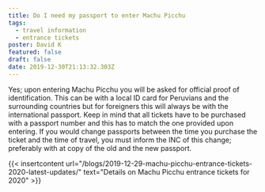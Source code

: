 ```yaml
---
title: Do I need my passport to enter Machu Picchu
tags:
  - travel information
  - entrance tickets
poster: David K
featured: false
draft: false
date: 2019-12-30T21:13:32.303Z
---
```

Yes; upon entering Machu Picchu you will be asked for official proof of identification. This can be with a local ID card for Peruvians and the surrounding countries but for foreigners this will always be with the international passport. Keep in mind that all tickets have to be purchased with a passport number and this has to match the one provided upon entering. If you would change passports between the time you purchase the ticket and the time of travel, you must inform the INC of this change; preferably with at copy of the old and the new passport.

 {{< insertcontent url="/blogs/2019-12-29-machu-picchu-entrance-tickets-2020-latest-updates/" text="Details on Machu Picchu entrance tickets for 2020" >}}
